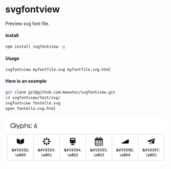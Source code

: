 svgfontview
===========

Preview svg font file.

#### Install
```sh
npm install svgfontview -g
```

#### Usage
```
svgfontview myfontfile.svg myfontfile.svg.html
```

#### Here is an example
```sh
git clone git@github.com:meowtec/svgfontview.git
cd svgfontview/test/svg/
svgfontview fontello.svg
open fontello.svg.html
```
![svgiconpreview](https://raw.githubusercontent.com/meowtec/svgfontview/master/preview.png)
